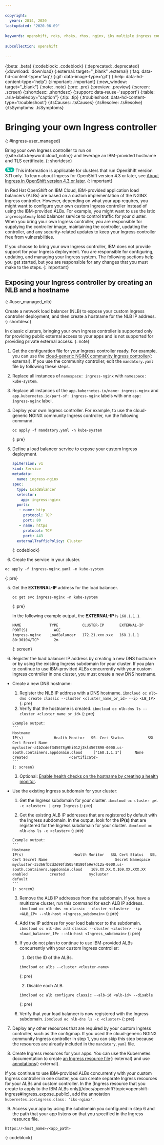 ```yaml
---

copyright:
  years: 2014, 2020
lastupdated: "2020-06-09"

keywords: openshift, roks, rhoks, rhos, nginx, iks multiple ingress controllers, byo controller

subcollection: openshift

---
```


{:beta: .beta}
{:codeblock: .codeblock}
{:deprecated: .deprecated}
{:download: .download}
{:external: target="_blank" .external}
{:faq: data-hd-content-type='faq'}
{:gif: data-image-type='gif'}
{:help: data-hd-content-type='help'}
{:important: .important}
{:new_window: target="_blank"}
{:note: .note}
{:pre: .pre}
{:preview: .preview}
{:screen: .screen}
{:shortdesc: .shortdesc}
{:support: data-reuse='support'}
{:table: .aria-labeledby="caption"}
{:tip: .tip}
{:troubleshoot: data-hd-content-type='troubleshoot'}
{:tsCauses: .tsCauses}
{:tsResolve: .tsResolve}
{:tsSymptoms: .tsSymptoms}



# Bringing your own Ingress controller
{: #ingress-user_managed}

Bring your own Ingress controller to run on {{site.data.keyword.cloud_notm}} and leverage an IBM-provided hostname and TLS certificate.
{: shortdesc}

<img src="images/icon-version-311.png" alt="Version 3.11 icon" width="30" style="width:30px; border-style: none"/> This information is applicable for clusters that run OpenShift version 3.11 only. To learn about Ingress for OpenShift version 4.3 or later, see [About Ingress in OpenShift version 4.3 or later](/openshift?topic=openshift-ingress-about-roks4).
{: important}

In Red Hat OpenShift on IBM Cloud, IBM-provided application load balancers (ALBs) are based on a custom implementation of the NGINX Ingress controller. However, depending on what your app requires, you might want to configure your own custom Ingress controller instead of using the IBM-provided ALBs. For example, you might want to use the Istio `ingressgateway` load balancer service to control traffic for your cluster. When you bring your own Ingress controller, you are responsible for supplying the controller image, maintaining the controller, updating the controller, and any security-related updates to keep your Ingress controller free from vulnerabilities.

If you choose to bring your own Ingress controller, IBM does not provide support for your Ingress deployment. You are responsible for configuring, updating, and managing your Ingress system. The following sections help you get started, but you are responsible for any changes that you must make to the steps.
{: important}

## Exposing your Ingress controller by creating an NLB and a hostname
{: #user_managed_nlb}

Create a network load balancer (NLB) to expose your custom Ingress controller deployment, and then create a hostname for the NLB IP address.
{: shortdesc}

In classic clusters, bringing your own Ingress controller is supported only for providing public external access to your apps and is not supported for providing private external access.
{: note}

1. Get the configuration file for your Ingress controller ready. For example, you can use the [cloud-generic NGINX community Ingress controller](https://raw.githubusercontent.com/kubernetes/ingress-nginx/nginx-0.30.0/deploy/static/mandatory.yaml){: external}. If you use the community controller, edit the `mandatory.yaml` file by following these steps.
  1. Replace all instances of `namespace: ingress-nginx` with `namespace: kube-system`.
  2. Replace all instances of the `app.kubernetes.io/name: ingress-nginx` and `app.kubernetes.io/part-of: ingress-nginx` labels with one `app: ingress-nginx` label.

2. Deploy your own Ingress controller. For example, to use the cloud-generic NGINX community Ingress controller, run the following command.
    ```
    oc apply -f mandatory.yaml -n kube-system
    ```
    {: pre}

3. Define a load balancer service to expose your custom Ingress deployment.
    ```yaml
    apiVersion: v1
    kind: Service
    metadata:
      name: ingress-nginx
    spec:
      type: LoadBalancer
      selector:
        app: ingress-nginx
      ports:
       - name: http
         protocol: TCP
         port: 80
       - name: https
         protocol: TCP
         port: 443
      externalTrafficPolicy: Cluster
    ```
    {: codeblock}

4. Create the service in your cluster.
  ```
  oc apply -f ingress-nginx.yaml -n kube-system
  ```
  {: pre}

5. Get the **EXTERNAL-IP** address for the load balancer.
    ```
    oc get svc ingress-nginx -n kube-system
    ```
    {: pre}

    In the following example output, the **EXTERNAL-IP** is `168.1.1.1`.
    ```
    NAME             TYPE           CLUSTER-IP       EXTERNAL-IP      PORT(S)            AGE
    ingress-nginx    LoadBalancer   172.21.xxx.xxx   168.1.1.1        80:30104/TCP       2m
    ```
    {: screen}

6. Register the load balancer IP address by creating a new DNS hostname or by using the existing Ingress subdomain for your cluster. If you plan to continue to use IBM-provided ALBs concurrently with your custom Ingress controller in one cluster, you must create a new DNS hostname.
  * Create a new DNS hostname:
      1. Register the NLB IP address with a DNS hostname.
        ```
        ibmcloud oc nlb-dns create classic --cluster <cluster_name_or_id> --ip <LB_IP>
        ```
        {: pre}
      2. Verify that the hostname is created.
        ```
        ibmcloud oc nlb-dns ls --cluster <cluster_name_or_id>
        ```
        {: pre}

        Example output:
        ```
        Hostname                                                                                IP(s)              Health Monitor   SSL Cert Status           SSL Cert Secret Name
        mycluster-a1b2cdef345678g9hi012j3kl4567890-0000.us-south.containers.appdomain.cloud     ["168.1.1.1"]      None             created                   <certificate>
        ```
        {: screen}
      3. Optional: [Enable health checks on the hostname by creating a health monitor](/docs/openshift?topic=openshift-loadbalancer_hostname#loadbalancer_hostname_monitor).
  * Use the existing Ingress subdomain for your cluster:
      1. Get the Ingress subdomain for your cluster.
        ```
        ibmcloud oc cluster get -c <cluster> | grep Ingress
        ```
        {: pre}

      2. Get the existing ALB IP addresses that are registered by default with the Ingress subdomain. In the output, look for the **IP(s)** that are registered for the Ingress subdomain for your cluster.
        ```
        ibmcloud oc nlb-dns ls -c <cluster>
        ```
        {: pre}

        Example output:
        ```
        Hostname                                                                               IP(s)                       Health Monitor   SSL Cert Status   SSL Cert Secret Name                               Secret Namespace
        mycluster-35366fb2d3d90fd50548180f69e7d12a-0000.us-south.containers.appdomain.cloud    169.XX.XX.X,169.XX.XXX.XX   enabled          created           mycluster                                          default
        ```
        {: screen}

      3. Remove the ALB IP addresses from the subdomain. If you have a multizone cluster, run this command for each ALB IP address.
        ```
        ibmcloud oc nlb-dns rm classic --cluster <cluster> --ip <ALB_IP> --nlb-host <Ingress_subdomain>
        ```
        {: pre}

      4. Add the IP address for your load balancer to the subdomain.
        ```
        ibmcloud oc nlb-dns add classic --cluster <cluster> --ip <load_balancer_IP> --nlb-host <Ingress_subdomain>
        ```
        {: pre}

      5. If you do not plan to continue to use IBM-provided ALBs concurrently with your custom Ingress controller:
          1. Get the ID of the ALBs.
            ```
            ibmcloud oc albs --cluster <cluster-name>
            ```
            {: pre}

          2. Disable each ALB.
            ```
            ibmcloud oc alb configure classic --alb-id <alb-id> --disable
            ```
            {: pre}

      6. Verify that your load balancer is now registered with the Ingress subdomain.
        ```
        ibmcloud oc nlb-dns ls -c <cluster>
        ```
        {: pre}
7. Deploy any other resources that are required by your custom Ingress controller, such as the configmap. If you used the cloud-generic NGINX community Ingress controller in step 1, you can skip this step because the resources are already included in the `mandatory.yaml` file.

8. Create Ingress resources for your apps. You can use the Kubernetes documentation to create [an Ingress resource file](https://kubernetes.io/docs/concepts/services-networking/ingress/){: external} and use [annotations](https://kubernetes.github.io/ingress-nginx/user-guide/nginx-configuration/annotations/){: external}.
  <p class="tip">If you continue to use IBM-provided ALBs concurrently with your custom Ingress controller in one cluster, you can create separate Ingress resources for your ALBs and custom controller. In the [Ingress resource that you create to apply to the IBM ALBs only](/docs/openshift?topic=openshift-ingress#ingress_expose_public), add the annotation <code>kubernetes.io/ingress.class: "iks-nginx"</code>.</p>

9. Access your app by using the subdomain you configured in step 6 and the path that your app listens on that you specified in the Ingress resource file.
  ```
  https://<host_name>/<app_path>
  ```
  {: codeblock}



